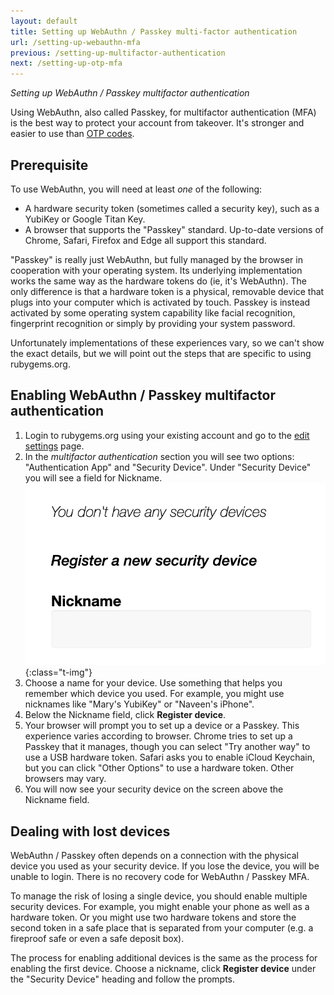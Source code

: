 ```yaml
---
layout: default
title: Setting up WebAuthn / Passkey multi-factor authentication
url: /setting-up-webauthn-mfa
previous: /setting-up-multifactor-authentication
next: /setting-up-otp-mfa
---
```


<em class="t-gray">Setting up WebAuthn / Passkey multifactor authentication</em>

Using WebAuthn, also called Passkey, for multifactor authentication (MFA) is
the best way to protect your account from takeover. It's stronger and easier
to use than [OTP codes](/setting-up-otp-mfa).

## Prerequisite

To use WebAuthn, you will need at least _one_ of the following:

* A hardware security token (sometimes called a security key), such as a
  YubiKey or Google Titan Key.
* A browser that supports the "Passkey" standard. Up-to-date versions of
  Chrome, Safari, Firefox and Edge all support this standard.

"Passkey" is really just WebAuthn, but fully managed by the browser in
cooperation with your operating system. Its underlying implementation works
the same way as the hardware tokens do (ie, it's WebAuthn). The only
difference is that a hardware token is a physical, removable device that
plugs into your computer which is activated by touch. Passkey is instead
activated by some operating system capability like facial recognition,
fingerprint recognition or simply by providing your system password.

Unfortunately implementations of these experiences vary, so we can't show
the exact details, but we will point out the steps that are specific to
using rubygems.org.

## Enabling WebAuthn / Passkey multifactor authentication

1. Login to rubygems.org using your existing account and go to the
[edit settings](https://rubygems.org/settings/edit) page.
2. In the _multifactor authentication_ section you will see two options:
"Authentication App" and "Security Device". Under "Security Device" you
will see a field for Nickname.
  ![Nickname for security device on the edit settings page](/images/enabling_webauthn_nickname.png){:class="t-img"}
3. Choose a name for your device. Use something that helps you remember
which device you used. For example, you might use nicknames like "Mary's
YubiKey" or "Naveen's iPhone".
4. Below the Nickname field, click **Register device**.
5. Your browser will prompt you to set up a device or a Passkey. This
experience varies according to browser. Chrome tries to set up a Passkey
that it manages, though you can select "Try another way" to use a USB
hardware token. Safari asks you to enable iCloud Keychain, but you can
click "Other Options" to use a hardware token. Other browsers may vary.
6. You will now see your security device on the screen above the Nickname
field.

## Dealing with lost devices

WebAuthn / Passkey often depends on a connection with the physical device
you used as your security device. If you lose the device, you will be
unable to login. There is no recovery code for WebAuthn / Passkey MFA.

To manage the risk of losing a single device, you should enable multiple
security devices. For example, you might enable your phone as well as a
hardware token. Or you might use two hardware tokens and store the second
token in a safe place that is separated from your computer (e.g. a fireproof
safe or even a safe deposit box).

The process for enabling additional devices is the same as the process
for enabling the first device. Choose a nickname, click **Register device**
under the "Security Device" heading and follow the prompts.

